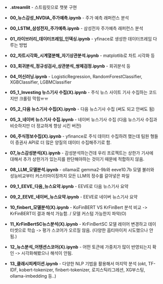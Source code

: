 - **.streamlit** - 스트림릿으로 챗봇 구현


- **00_뉴스감성_NVDIA_주가예측.ipynb** - 주가 예측 래퍼런스 분석
- **00_LSTM_삼성전자_주가예측.ipynb** - 삼성전자 주가예측 래퍼런스 분석
- **01_라이브러리_데이터프레임_인덱싱.ipynb** - yfinace로 생성한 데이터프레임 다루는 방법
- **02_차트시각화_시계열분해_자기상관분석.ipynb** - matplotlib로 차트 시각화 등
- **03_회귀분석_정규성검사_상관분석_쌍체검정.ipynb** - 회귀분석 등
- **04_머신러닝.ipynb** - LogisticRegression, RandomForestClassifier, XGBClassifier, LGBMClassifier
- **05_1_Investing 뉴스기사 수집(X).ipynb** - 주식 뉴스 사이트 기사 수집하는 코드지만 크롤링 막힘ㅠㅠ
- **05_2_다음 뉴스기사 수집(X).ipynb** - 다음 뉴스기사 수집 (써도 되고 안써도 됨)
- **05_3_네이버 뉴스기사 수집.ipynb** - 네이버 뉴스기사 수집 (다음 뉴스기사 수집과 비슷하지만 더 정교하게 향상 시킨 버전)
- **06_주식정보수집(X).ipynb** - yfinance로 주식 데이터 수집하려 했는데 팀원 형들이 증권사 API로 더 많은 양질의 데이터 수집해주기로 함.
- **07_뉴스감성분석(X).ipynb** - 감성분석하는건데 우리 프로젝트는 상한가 기사에 대해서 추가 상한가가 있는지를 판단해야하는 것이기 때문에 적합하지 않음.
- **08_LLM_모델분석.ipynb** - ollama로 gemma2-9b와 eeve10.7b 모델 불러와 성능비교부터 커스터마이징까지 모든 LLM의 정수를 갈아넣은 파일
- **09_1_EEVE_다음_뉴스요약.ipynb** - EEVE로 다음 뉴스기사 요약
- **09_2_EEVE_네이버_뉴스요약.ipynb** - EEVE로 네이버 뉴스기사 요약
- **10_finbert_모델분석(X).ipynb** - KoFinBERT VS KrFinBert 분석 비교 -> KrFinBERT이 결과 해석 가능함. / 모델 커스텀 가능한지 파악(O)
- **11_KrFinBertSC뉴스분석(X).ipynb** - KrFinBertSC 모델 레이어 변경하고 데이터셋으로 학습 -> 평가 스코어가 오르질 않음. (다양한 옵티마이저 시도했으나 안됨.)
- **12_뉴스분석_어텐션스코어(X).ipynb** - 어떤 토큰에 가중치가 많이 반영되는지 확인 -> 시각화해봤으나 해석이 안됨.
- **13_클래시피케이션.ipynb** - 다양한 NLP 기법을 활용해서 마지막 분석 (okt, TF-IDF, kobert-tokenizer, finbert-tokenizer, 로지스틱리그레션, XG부스팅, ollama-imbedding 등..)